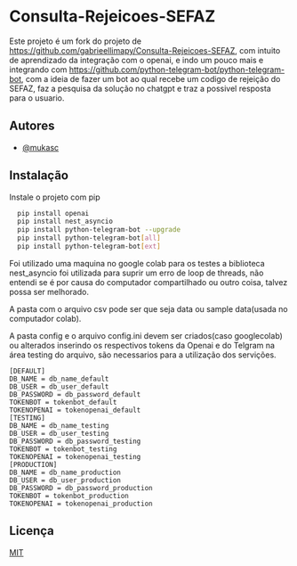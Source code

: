 
# Consulta-Rejeicoes-SEFAZ

Este projeto é um fork do projeto de https://github.com/gabrieellimapy/Consulta-Rejeicoes-SEFAZ, com intuito de aprendizado da integração com o openai, e indo um pouco mais e integrando com https://github.com/python-telegram-bot/python-telegram-bot, com a ideia de fazer um bot ao qual recebe um codigo de rejeição do SEFAZ, faz a pesquisa da solução no chatgpt e traz a possivel resposta para o usuario.


## Autores

- [@mukasc](https://www.github.com/mukasc)


## Instalação

Instale o projeto com pip

```bash
  pip install openai 
  pip install nest_asyncio 
  pip install python-telegram-bot --upgrade 
  pip install python-telegram-bot[all] 
  pip install python-telegram-bot[ext]
```
Foi utilizado uma maquina no google colab para os testes a biblioteca nest_asyncio foi utilizada para suprir um erro de loop de threads, não entendi se é por causa do computador compartilhado ou outro coisa, talvez possa ser melhorado.

A pasta com o arquivo csv pode ser que seja data ou sample data(usada no computador colab).

A pasta config e o arquivo config.ini devem ser criados(caso googlecolab) ou alterados inserindo os respectivos tokens da Openai e do Telgram na área testing do arquivo, são necessarios para a utilização dos servições.

```
[DEFAULT]
DB_NAME = db_name_default
DB_USER = db_user_default
DB_PASSWORD = db_password_default
TOKENBOT = tokenbot_default
TOKENOPENAI = tokenopenai_default
[TESTING]
DB_NAME = db_name_testing
DB_USER = db_user_testing
DB_PASSWORD = db_password_testing
TOKENBOT = tokenbot_testing
TOKENOPENAI = tokenopenai_testing
[PRODUCTION]
DB_NAME = db_name_production
DB_USER = db_user_production
DB_PASSWORD = db_password_production
TOKENBOT = tokenbot_production
TOKENOPENAI = tokenopenai_production
```
## Licença

[MIT](https://choosealicense.com/licenses/mit/)


